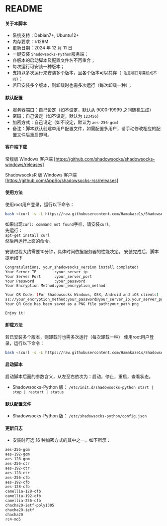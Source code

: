 README
===========================
#### 关于本脚本
* 系统支持：Debian7+, Ubuntu12+
* 内存要求：≥128M
* 更新日期：2024 年 12 月 11 日
* 一键安装 `Shadowsocks-Python`服务端；
* 各版本的启动脚本及配置文件名不再重合；
* 每次运行可安装一种版本；
* 支持以多次运行来安装多个版本，且各个版本可以共存（``` 注意端口号需设成不同```）；
* 若已安装多个版本，则卸载时也需多次运行（每次卸载一种）；

#### 默认配置
* 服务器端口：自己设定（如不设定，默认从 9000-19999 之间随机生成）
* 密码：自己设定（如不设定，默认为 `123456`）
* 加密方式：自己设定（如不设定，默认为 `aes-256-gcm`）
* 备注：脚本默认创建单用户配置文件，如需配置多用户，请手动修改相应的配置文件后重启即可。

#### 客户端下载
常规版 Windows 客户端
[https://github.com/shadowsocks/shadowsocks-windows/releases]

ShadowsocksR 版 Windows 客户端
[https://github.com/AppSo/shadowsocks-rss/releases]

#### 使用方法
使用root用户登录，运行以下命令：

```bash
bash <(curl -s -L https://raw.githubusercontent.com/Hamakaze1s/Shadowsocks-init/refs/heads/master/src/shadowscoks-all.sh)
```
如果出现`curl: command not found`字样，请安装`curl`。    
先运行：    
`apt-get install curl`    
然后再运行上面的命令。    

安装过程大约需要10分钟，具体时间依据服务器的性能决定。
安装完成后，脚本提示如下
```bash
Congratulations, your_shadowsocks_version install completed!
Your Server IP        :your_server_ip
Your Server Port      :your_server_port
Your Password         :your_password
Your Encryption Method:your_encryption_method

Your QR Code: (For Shadowsocks Windows, OSX, Android and iOS clients)
ss://your_encryption_method:your_password@your_server_ip:your_server_port
Your QR Code has been saved as a PNG file path:your_path.png

Enjoy it!
```

#### 卸载方法
若已安装多个版本，则卸载时也需多次运行（每次卸载一种）
使用root用户登录，运行以下命令：

```bash
bash <(curl -s -L https://raw.githubusercontent.com/Hamakaze1s/Shadowsocks-init/refs/heads/master/src/shadowscoks-all.sh) uninstall
```

#### 启动脚本
启动脚本后面的参数含义，从左至右依次为：启动，停止，重启，查看状态。

* Shadowsocks-Python 版：
`/etc/init.d/shadowsocks-python start | stop | restart | status`

#### 默认配置文件
* Shadowsocks-Python 版：
`/etc/shadowsocks-python/config.json`

#### 更新日志

* 安装时可选 16 种加密方式的其中之一。如下所示：
```bash
aes-256-gcm
aes-192-gcm
aes-128-gcm
aes-256-ctr
aes-192-ctr
aes-128-ctr
aes-256-cfb
aes-192-cfb
aes-128-cfb
camellia-128-cfb
camellia-192-cfb
camellia-256-cfb
chacha20-ietf-poly1305
chacha20-ietf
chacha20
rc4-md5
```
